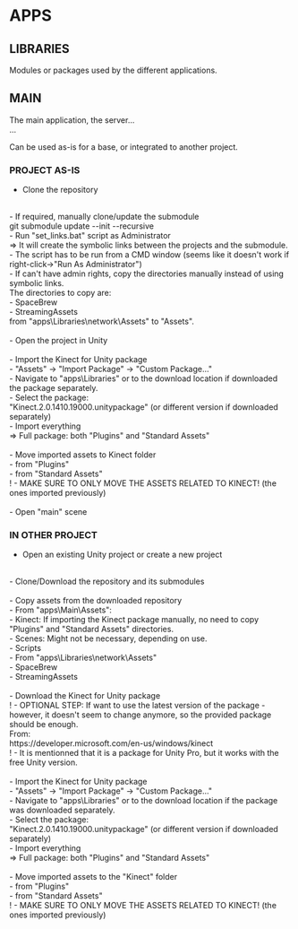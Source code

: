 # APPS

## LIBRARIES

Modules or packages used by the different applications.<br>


## MAIN

The main application, the server...<br>
...<br>

Can be used as-is for a base, or integrated to another project.<br>


### PROJECT AS-IS

- Clone the repository<br>
<br>
- If required, manually clone/update the submodule<br>
    git submodule update --init --recursive
<br>
- Run "set_links.bat" script as Administrator<br>
    => It will create the symbolic links between the projects and the submodule.<br>
    - The script has to be run from a CMD window (seems like it doesn't work if right-click->"Run As Administrator")<br>
    - If can't have admin rights, copy the directories manually instead of using symbolic links.<br>
        The directories to copy are:<br>
        - SpaceBrew<br>
        - StreamingAssets<br>
        from "apps\Libraries\network\Assets" to "Assets".<br>
<br>
- Open the project in Unity<br>
<br>
- Import the Kinect for Unity package<br>
    - "Assets" -> "Import Package" -> "Custom Package..."<br>
    - Navigate to "apps\Libraries" or to the download location if downloaded the package separately.<br>
    - Select the package:<br>
        "Kinect.2.0.1410.19000.unitypackage" (or different version if downloaded separately)<br>
    - Import everything<br>
        => Full package: both "Plugins" and "Standard Assets"<br>
<br>
- Move imported assets to Kinect folder<br>
  - from "Plugins"<br>
  - from "Standard Assets"<br>
  ! - MAKE SURE TO ONLY MOVE THE ASSETS RELATED TO KINECT! (the ones imported previously)<br>
<br>
- Open "main" scene<br>


### IN OTHER PROJECT

- Open an existing Unity project or create a new project<br>
<br>
- Clone/Download the repository and its submodules<br>
<br>
- Copy assets from the downloaded repository<br>
    - From "apps\Main\Assets":<br>
        - Kinect: If importing the Kinect package manually, no need to copy "Plugins" and "Standard Assets" directories.<br>
        - Scenes: Might not be necessary, depending on use.<br>
        - Scripts<br>
    - From "apps\Libraries\network\Assets"<br>
        - SpaceBrew<br>
        - StreamingAssets<br>
<br>
- Download the Kinect for Unity package<br>
    ! - OPTIONAL STEP: If want to use the latest version of the package - however, it doesn't seem to change anymore, so the provided package should be enough.<br>
    From:<br>
    https://developer.microsoft.com/en-us/windows/kinect<br>
    ! - It is mentionned that it is a package for Unity Pro, but it works with the free Unity version.<br>
<br>
- Import the Kinect for Unity package<br>
    - "Assets" -> "Import Package" -> "Custom Package..."<br>
    - Navigate to "apps\Libraries" or to the download location if the package was downloaded separately.<br>
    - Select the package:<br>
        "Kinect.2.0.1410.19000.unitypackage" (or different version if downloaded separately)<br>
    - Import everything<br>
        => Full package: both "Plugins" and "Standard Assets"<br>
<br>
- Move imported assets to the "Kinect" folder<br>
    - from "Plugins"<br>
    - from "Standard Assets"<br>
    ! - MAKE SURE TO ONLY MOVE THE ASSETS RELATED TO KINECT! (the ones imported previously)<br>
